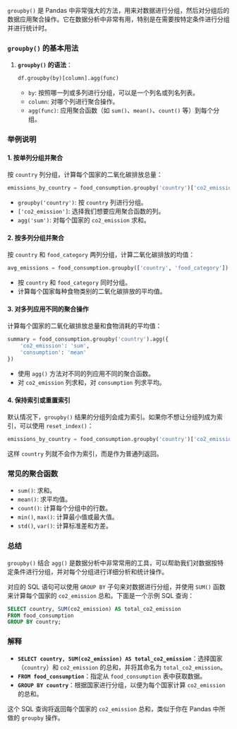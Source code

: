 `groupby()` 是 Pandas 中非常强大的方法，用来对数据进行分组，然后对分组后的数据应用聚合操作。它在数据分析中非常有用，特别是在需要按特定条件进行分组并进行统计时。

### `groupby()` 的基本用法
1. **`groupby()` 的语法**：
   ```python
   df.groupby(by)[column].agg(func)
   ```

   - `by`: 按照哪一列或多列进行分组，可以是一个列名或列名列表。
   - `column`: 对哪个列进行聚合操作。
   - `agg(func)`: 应用聚合函数（如 `sum()`、`mean()`、`count()` 等）到每个分组。

### 举例说明

#### 1. **按单列分组并聚合**
   按 `country` 列分组，计算每个国家的二氧化碳排放总量：

   ```python
   emissions_by_country = food_consumption.groupby('country')['co2_emission'].agg('sum')
   ```

   - `groupby('country')`: 按 `country` 列进行分组。
   - `['co2_emission']`: 选择我们想要应用聚合函数的列。
   - `agg('sum')`: 对每个国家的 `co2_emission` 求和。

#### 2. **按多列分组并聚合**
   按 `country` 和 `food_category` 两列分组，计算二氧化碳排放的均值：

   ```python
   avg_emissions = food_consumption.groupby(['country', 'food_category'])['co2_emission'].agg('mean')
   ```

   - 按 `country` 和 `food_category` 同时分组。
   - 计算每个国家每种食物类别的二氧化碳排放的平均值。

#### 3. **对多列应用不同的聚合操作**
   计算每个国家的二氧化碳排放总量和食物消耗的平均值：

   ```python
   summary = food_consumption.groupby('country').agg({
       'co2_emission': 'sum',
       'consumption': 'mean'
   })
   ```

   - 使用 `agg()` 方法对不同的列应用不同的聚合函数。
   - 对 `co2_emission` 列求和，对 `consumption` 列求平均。

#### 4. **保持索引或重置索引**
   默认情况下，`groupby()` 结果的分组列会成为索引。如果你不想让分组列成为索引，可以使用 `reset_index()`：

   ```python
   emissions_by_country = food_consumption.groupby('country')['co2_emission'].agg('sum').reset_index()
   ```

   这样 `country` 列就不会作为索引，而是作为普通列返回。

### 常见的聚合函数
- `sum()`: 求和。
- `mean()`: 求平均值。
- `count()`: 计算每个分组中的行数。
- `min()`, `max()`: 计算最小值或最大值。
- `std()`, `var()`: 计算标准差和方差。

### 总结
`groupby()` 结合 `agg()` 是数据分析中非常常用的工具，可以帮助我们对数据按特定条件进行分组，并对每个分组进行详细分析和统计操作。


对应的 SQL 语句可以使用 `GROUP BY` 子句来对数据进行分组，并使用 `SUM()` 函数来计算每个国家的 `co2_emission` 总和。下面是一个示例 SQL 查询：

```sql
SELECT country, SUM(co2_emission) AS total_co2_emission
FROM food_consumption
GROUP BY country;
```

### 解释
- **`SELECT country, SUM(co2_emission) AS total_co2_emission`**：选择国家（`country`）和 `co2_emission` 的总和，并将其命名为 `total_co2_emission`。
- **`FROM food_consumption`**：指定从 `food_consumption` 表中获取数据。
- **`GROUP BY country`**：根据国家进行分组，以便为每个国家计算 `co2_emission` 的总和。

这个 SQL 查询将返回每个国家的 `co2_emission` 总和，类似于你在 Pandas 中所做的 `groupby` 操作。